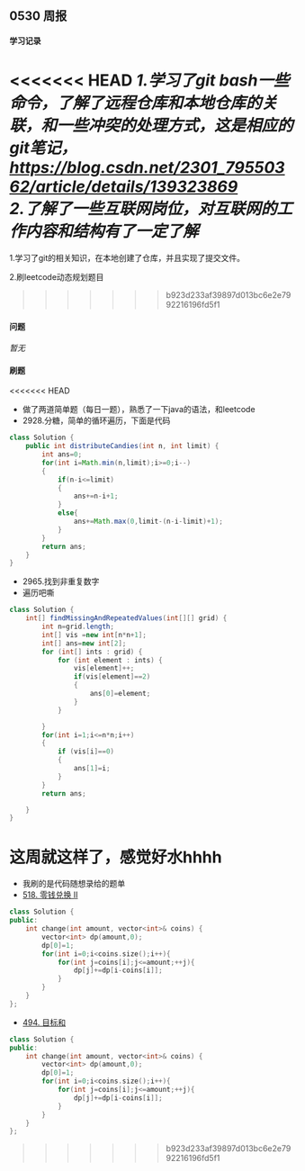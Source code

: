 ## 0530 周报
#### 学习记录
<<<<<<< HEAD
*1.学习了git bash一些命令，了解了远程仓库和本地仓库的关联，和一些冲突的处理方式，这是相应的git笔记，https://blog.csdn.net/2301_79550362/article/details/139323869*  
*2.了解了一些互联网岗位，对互联网的工作内容和结构有了一定了解*
=======
1.学习了git的相关知识，在本地创建了仓库，并且实现了提交文件。

2.刷leetcode动态规划题目

>>>>>>> b923d233af39897d013bc6e2e7992216196fd5f1
#### 问题
*暂无*

#### 刷题
<<<<<<< HEAD
* 做了两道简单题（每日一题），熟悉了一下java的语法，和leetcode
* 2928.分糖，简单的循环遍历，下面是代码
```java
class Solution {
    public int distributeCandies(int n, int limit) {
        int ans=0;
        for(int i=Math.min(n,limit);i>=0;i--)
        {
            if(n-i<=limit)
            {
                ans+=n-i+1;
            }
            else{
                ans+=Math.max(0,limit-(n-i-limit)+1);
            }
        }
        return ans;
    }
}
```
* 2965.找到非重复数字
* 遍历吧嘶
```java
class Solution {
    int[] findMissingAndRepeatedValues(int[][] grid) {
        int n=grid.length;
        int[] vis =new int[n*n+1];
        int[] ans=new int[2];
        for (int[] ints : grid) {
            for (int element : ints) {
                vis[element]++;
                if(vis[element]==2)
                {
                    ans[0]=element;
                }
            }

        }
        for(int i=1;i<=n*n;i++)
        {
            if (vis[i]==0)
            {
                ans[1]=i;
            }
        }
        return ans;

    }
}
```
这周就这样了，感觉好水hhhh
=======
* 我刷的是代码随想录给的题单
* [518. 零钱兑换 II](https://leetcode.cn/problems/coin-change-ii/)
```c++
class Solution {
public:
    int change(int amount, vector<int>& coins) {
        vector<int> dp(amount,0);
        dp[0]=1;
        for(int i=0;i<coins.size();i++){
            for(int j=coins[i];j<=amount;++j){
                dp[j]+=dp[i-coins[i]];
            }
        }
    }
};
```
* [494. 目标和](https://leetcode.cn/problems/target-sum/)
```c++
class Solution {
public:
    int change(int amount, vector<int>& coins) {
        vector<int> dp(amount,0);
        dp[0]=1;
        for(int i=0;i<coins.size();i++){
            for(int j=coins[i];j<=amount;++j){
                dp[j]+=dp[i-coins[i]];
            }
        }
    }
};
```
>>>>>>> b923d233af39897d013bc6e2e7992216196fd5f1
